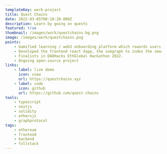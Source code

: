 ```yaml
---
templateKey: work-project
title: Quest Chains
date: 2022-03-05T00:18:20.000Z
description: Learn by going on quests
featured: true
thumbnail: /images/work/questchains-bg.png
image: /images/work/questchains.png
points:
    - Gamified learning / web3 onboarding platform which rewards users through questing.
    - Developed the frontend react dapp, the subgraph to index the smart-contracts, as well as the smart contracts with 100% unit test coverage.
    - Finalists in DAOHacks EthGlobal Hackathon 2022.
    - Ongoing open-source project
links:
    - label: live demo
      icon: view
      url: https://questchains.xyz
    - label: code
      icon: github
      url: https://github.com/quest-chains
tools:
    - typescript
    - nextjs
    - solidity
    - ethersjs
    - graphprotocol
tags:
    - ethereum
    - frontend
    - backend
    - fullstack
---
```

